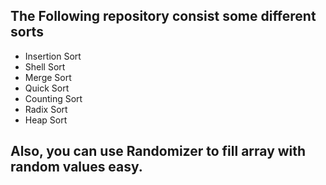 ## The Following repository consist some different sorts
* Insertion Sort
* Shell Sort
* Merge Sort
* Quick Sort
* Counting Sort
* Radix Sort
* Heap Sort

## Also, you can use Randomizer to fill array with random values easy.  